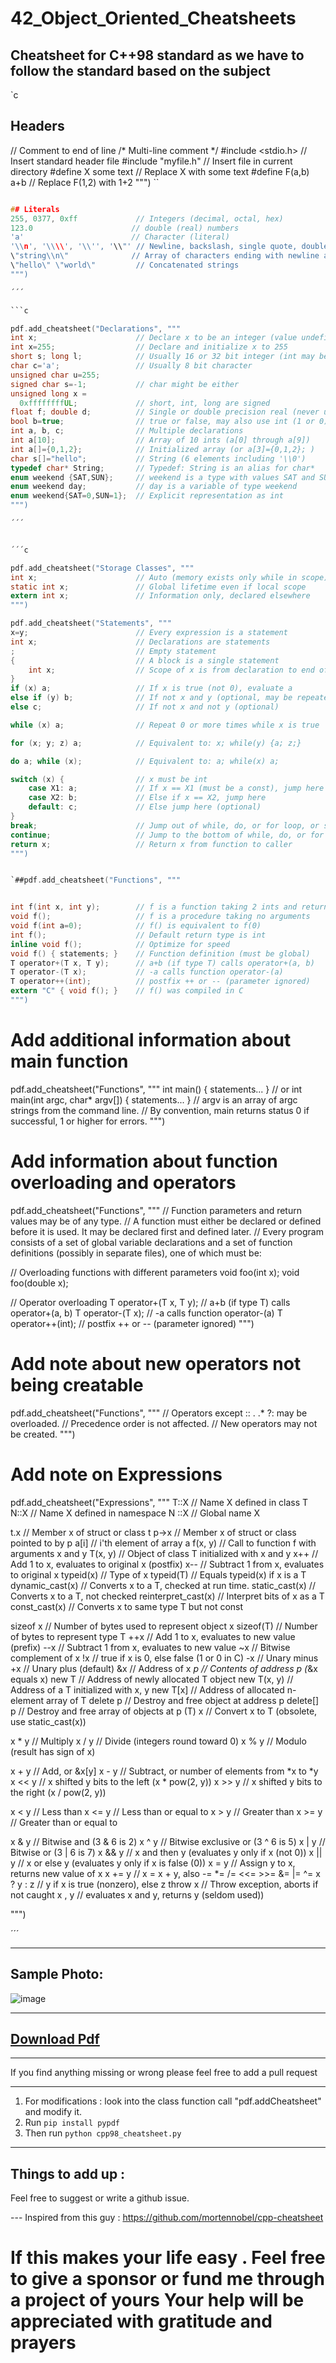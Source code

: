 # 42_Object_Oriented_Cheatsheets

## Cheatsheet for C++98 standard as we have to follow the standard based on the subject

`c

## Headers
// Comment to end of line
/* Multi-line comment */
#include  <stdio.h>         // Insert standard header file
#include "myfile.h"         // Insert file in current directory
#define X some text         // Replace X with some text
#define F(a,b) a+b          // Replace F(1,2) with 1+2
""")
``
```c

## Literals
255, 0377, 0xff             // Integers (decimal, octal, hex)
123.0                      // double (real) numbers
'a'                        // Character (literal)
'\\n', '\\\\', '\\'', '\\"' // Newline, backslash, single quote, double quote
\"string\\n\"              // Array of characters ending with newline and \\0
\"hello\" \"world\"         // Concatenated strings
""")

´´´

```c

pdf.add_cheatsheet("Declarations", """
int x;                      // Declare x to be an integer (value undefined)
int x=255;                  // Declare and initialize x to 255
short s; long l;            // Usually 16 or 32 bit integer (int may be either)
char c='a';                 // Usually 8 bit character
unsigned char u=255;
signed char s=-1;           // char might be either
unsigned long x =
  0xffffffffUL;             // short, int, long are signed
float f; double d;          // Single or double precision real (never unsigned)
bool b=true;                // true or false, may also use int (1 or 0)
int a, b, c;                // Multiple declarations
int a[10];                  // Array of 10 ints (a[0] through a[9])
int a[]={0,1,2};            // Initialized array (or a[3]={0,1,2}; )
char s[]="hello";           // String (6 elements including '\\0')
typedef char* String;       // Typedef: String is an alias for char*
enum weekend {SAT,SUN};     // weekend is a type with values SAT and SUN
enum weekend day;           // day is a variable of type weekend
enum weekend{SAT=0,SUN=1};  // Explicit representation as int
""")

´´´


´´´c

pdf.add_cheatsheet("Storage Classes", """
int x;                      // Auto (memory exists only while in scope)
static int x;               // Global lifetime even if local scope
extern int x;               // Information only, declared elsewhere
""")

pdf.add_cheatsheet("Statements", """
x=y;                        // Every expression is a statement
int x;                      // Declarations are statements
;                           // Empty statement
{                           // A block is a single statement
    int x;                  // Scope of x is from declaration to end of block
}
if (x) a;                   // If x is true (not 0), evaluate a
else if (y) b;              // If not x and y (optional, may be repeated)
else c;                     // If not x and not y (optional)

while (x) a;                // Repeat 0 or more times while x is true

for (x; y; z) a;            // Equivalent to: x; while(y) {a; z;}

do a; while (x);            // Equivalent to: a; while(x) a;

switch (x) {                // x must be int
    case X1: a;             // If x == X1 (must be a const), jump here
    case X2: b;             // Else if x == X2, jump here
    default: c;             // Else jump here (optional)
}
break;                      // Jump out of while, do, or for loop, or switch
continue;                   // Jump to the bottom of while, do, or for loop
return x;                   // Return x from function to caller
""")

```

```c

`##pdf.add_cheatsheet("Functions", """


int f(int x, int y);        // f is a function taking 2 ints and returning int
void f();                   // f is a procedure taking no arguments
void f(int a=0);            // f() is equivalent to f(0)
int f();                    // Default return type is int
inline void f();            // Optimize for speed
void f() { statements; }    // Function definition (must be global)
T operator+(T x, T y);      // a+b (if type T) calls operator+(a, b)
T operator-(T x);           // -a calls function operator-(a)
T operator++(int);          // postfix ++ or -- (parameter ignored)
extern "C" { void f(); }    // f() was compiled in C
""")

```

# Add additional information about main function
pdf.add_cheatsheet("Functions", """
int main() { statements... }                     // or
int main(int argc, char* argv[]) { statements... }
// argv is an array of argc strings from the command line.
// By convention, main returns status 0 if successful, 1 or higher for errors.
""")

# Add information about function overloading and operators
pdf.add_cheatsheet("Functions", """
//  Function parameters and return values may be of any type.
//  A function must either be declared or defined before it is used.
   It may be declared first and defined later. 
// Every program consists of a set of global variable declarations and a set of 
   function definitions (possibly in separate files), one of which must be:

// Overloading functions with different parameters
void foo(int x);
void foo(double x);

// Operator overloading
T operator+(T x, T y);      // a+b (if type T) calls operator+(a, b)
T operator-(T x);           // -a calls function operator-(a)
T operator++(int);          // postfix ++ or -- (parameter ignored)
""")

# Add note about new operators not being creatable
pdf.add_cheatsheet("Functions", """
// Operators except :: . .* ?: may be overloaded.
// Precedence order is not affected.
// New operators may not be created.
""")

# Add note on Expressions

pdf.add_cheatsheet("Expressions", """
T::X                        // Name X defined in class T
N::X                        // Name X defined in namespace N
::X                         // Global name X

t.x                         // Member x of struct or class t
p->x                        // Member x of struct or class pointed to by p
a[i]                        // i'th element of array a
f(x, y)                     // Call to function f with arguments x and y
T(x, y)                     // Object of class T initialized with x and y
x++                         // Add 1 to x, evaluates to original x (postfix)
x--                         // Subtract 1 from x, evaluates to original x
typeid(x)                   // Type of x
typeid(T)                   // Equals typeid(x) if x is a T
dynamic_cast<T>(x)          // Converts x to a T, checked at run time.
static_cast<T>(x)           // Converts x to a T, not checked
reinterpret_cast<T>(x)      // Interpret bits of x as a T
const_cast<T>(x)            // Converts x to same type T but not const

sizeof x                    // Number of bytes used to represent object x
sizeof(T)                   // Number of bytes to represent type T
++x                         // Add 1 to x, evaluates to new value (prefix)
--x                         // Subtract 1 from x, evaluates to new value
~x                          // Bitwise complement of x
!x                          // true if x is 0, else false (1 or 0 in C)
-x                          // Unary minus
+x                          // Unary plus (default)
&x                          // Address of x
*p                          // Contents of address p (*&x equals x)
new T                       // Address of newly allocated T object
new T(x, y)                 // Address of a T initialized with x, y
new T[x]                    // Address of allocated n-element array of T
delete p                    // Destroy and free object at address p
delete[] p                  // Destroy and free array of objects at p
(T) x                       // Convert x to T (obsolete, use static_cast<T>(x))

x * y                       // Multiply
x / y                       // Divide (integers round toward 0)
x % y                       // Modulo (result has sign of x)

x + y                       // Add, or &x[y]
x - y                       // Subtract, or number of elements from *x to *y
x << y                      // x shifted y bits to the left (x * pow(2, y))
x >> y                      // x shifted y bits to the right (x / pow(2, y))

x < y                       // Less than
x <= y                      // Less than or equal to
x > y                       // Greater than
x >= y                      // Greater than or equal to

x & y                       // Bitwise and (3 & 6 is 2)
x ^ y                       // Bitwise exclusive or (3 ^ 6 is 5)
x | y                       // Bitwise or (3 | 6 is 7)
x && y                      // x and then y (evaluates y only if x (not 0))
x || y                      // x or else y (evaluates y only if x is false (0))
x = y                       // Assign y to x, returns new value of x
x += y                      // x = x + y, also -= *= /= <<= >>= &= |= ^=
x ? y : z                   // y if x is true (nonzero), else z
throw x                     // Throw exception, aborts if not caught
x , y                       // evaluates x and y, returns y (seldom used))



""")

´´´













--------------------------------------------------------------------------------------------------------------------------------------------
## Sample Photo:

![image](https://github.com/mdabir1203/42_Object_Oriented_Cheatsheets/assets/66947064/b4b11350-0801-4290-8301-28179d174366)

--------------------------------------------------------------------------------------------------------------------------------------------
## [Download Pdf](https://github.com/mdabir1203/42_Object_Oriented_Cheatsheets/files/11644703/c%2B%2B98_cheatsheet.15.pdf)


-------------------------------------------------------------------------------------------------------------------------------
If you find anything missing or wrong please feel free to add a pull request

---------------------------------------------------------------------------------------------------------------------------------------
1. For modifications : look into the class function call "pdf.addCheatsheet" and modify it. 
2. Run `pip install pypdf`
3. Then run `python cpp98_cheatsheet.py`
------------------------------------------------------------------------------------------------------------------------

## Things to add up : 
Feel free to suggest or write a github issue.

--- Inspired from this guy : https://github.com/mortennobel/cpp-cheatsheet


# If this makes your life easy . Feel free to give a sponsor or fund me through a project of yours Your help will be appreciated with gratitude and prayers
